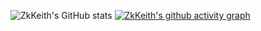 ![ZkKeith's GitHub stats](https://github-readme-stats.vercel.app/api?username=keithtab&show_icons=true&theme=gruvbox)
[![ZkKeith's github activity graph](https://github-readme-activity-graph.vercel.app/graph?username=ZkKeith&theme=high-contrast)](https://github.com/ashutosh00710/github-readme-activity-graph)
